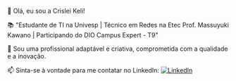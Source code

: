 👋 Olá, eu sou a Crislei Keli!

📚 "Estudante de TI na Univesp | Técnico em Redes na Etec Prof. Massuyuki Kawano | Participando do DIO Campus Expert - T9"

🤝 Sou uma profissional adaptável e criativa, comprometida com a qualidade e a inovação.

📫 Sinta-se à vontade para me contatar no LinkedIn: [![LinkedIn](https://img.shields.io/badge/-LinkedIn-%230077B5?style=for-the-badge&logo=linkedin&logoColor=white)](https://www.linkedin.com/in/crisleikelijenuino/)
<!---
CrisleiKeli/CrisleiKeli is a ✨ special ✨ repository because its `README.md` (this file) appears on your GitHub profile.
You can click the Preview link to take a look at your changes.
--->
